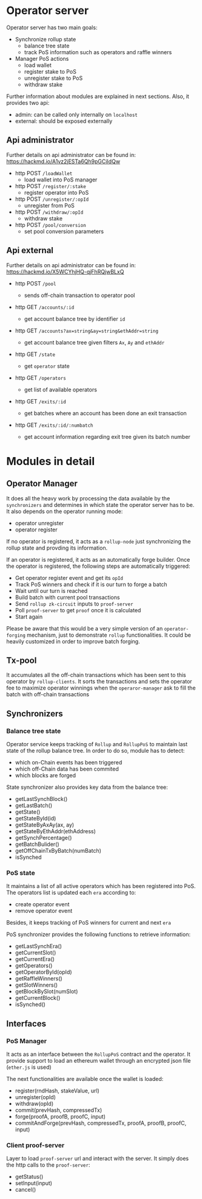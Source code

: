 # Operator server

Operator server has two main goals:
  - Synchronize rollup state
    - balance tree state
    - track PoS information such as operators and raffle winners
  - Manager PoS actions
    - load wallet
    - register stake to PoS
    - unregister stake to PoS
    - withdraw stake

Further information about modules are explained in next sections.
Also, it provides two api:
  - admin: can be called only internally on `localhost`
  - external: should be exposed externally

## Api administrator
Further details on api administrator can be found in: https://hackmd.io/A1vz2jESTa6Qh9pGCiIdQw

- http POST `/loadWallet`
  - load wallet into PoS manager
- http POST `/register/:stake`
  - register operator into PoS
- http POST `/unregister/:opId`
  - unregister from PoS
- http POST `/withdraw/:opId`
  - withdraw stake
- http POST `/pool/conversion`
  - set pool conversion parameters

## Api external
Further details on api administrator can be found in: https://hackmd.io/X5WCYhjHQ-qjFhRQjwBLxQ

- http POST `/pool`
  - sends off-chain transaction to operator pool

- http GET `/accounts/:id`
  - get account balance tree by identifier `id`
  
- http GET `/accounts?ax=string&ay=string&ethAddr=string`
  - get account balance tree given filters `Ax`, `Ay` and `ethAddr`

- http GET `/state`
  - get `operator` state

- http GET `/operators`
  - get list of available operators

- http GET `/exits/:id`
  - get batches where an account has been done an exit transaction 

- http GET `/exits/:id/:numbatch`
  - get account information regarding exit tree given its batch number

# Modules in detail
## Operator Manager
It does all the heavy work by processing the data available by the `synchronizers` and determines in which state the operator server has to be. It also depends on the operator running mode:
- operator unregister
- operator register

If no operator is registered, it acts as a `rollup-node` just synchronizing the rollup state and provding its information.

If an operator is registered, it acts as an automatically forge builder.
Once the operator is registered, the following steps are automatically triggered:
- Get operator register event and get its `opId`
- Track PoS winners and check if it is our turn to forge a batch
- Wait until our turn is reached
- Build batch with current pool transactions
- Send `rollup zk-circuit` inputs to `proof-server`
- Poll `proof-server` to get `proof` once it is calculated
- Start again


Please be aware that this would be a very simple version of an `operator-forging` mechanism, just to demonstrate `rollup` functionalities. It could be heavily customized in order to improve batch forging.

## Tx-pool
It accumulates all the off-chain transactions which has been sent to this operator by `rollup-clients`.
It sorts the transactions and sets the operator fee to maximize operator winnings when the `operaror-manager` ask to fill the batch with off-chain transactions

## Synchronizers
### Balance tree state
Operator service keeps tracking of `Rollup` and `RollupPoS` to maintain last state of the
rollup balance tree.
In order to do so, module has to detect:
- which on-Chain events has been triggered
- which off-Chain data has been commited
- which blocks are forged

State synchronizer also provides key data from the balance tree:
  - getLastSynchBlock()
  - getLastBatch()
  - getState()
  - getStateById(id)
  - getStateByAxAy(ax, ay)
  - getStateByEthAddr(ethAddress)
  - getSynchPercentage()
  - getBatchBulider()
  - getOffChainTxByBatch(numBatch)
  - isSynched

### PoS state
It maintains a list of all active operators which has been registered into PoS.
The operators list is updated each `era` according to:
  - create operator event
  - remove operator event
  
Besides, it keeps tracking of PoS winners for current and next `era`

PoS synchronizer provides the following functions to retrieve information:
  - getLastSynchEra()
  - getCurrentSlot()
  - getCurrentEra()
  - getOperators()
  - getOperatorById(opId)
  - getRaffleWinners()
  - getSlotWinners()
  - getBlockBySlot(numSlot)
  - getCurrentBlock()
  - isSynched()

## Interfaces
### PoS Manager
It acts as an interface between the `RollupPoS` contract and the operator.
It provide support to load an ethereum wallet through an encrypted json file (`ether.js` is used)

The next functionalities are available once the wallet is loaded:
  - register(rndHash, stakeValue, url)
  - unregister(opId)
  - withdraw(opId)
  - commit(prevHash, compressedTx)
  - forge(proofA, proofB, proofC, input)
  - commitAndForge(prevHash, compressedTx, proofA, proofB, proofC, input)

### Client proof-server
Layer to load `proof-server` url and interact with the server.
It simply does the http calls to the `proof-server`:
  - getStatus()
  - setInput(input)
  - cancel()